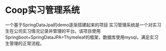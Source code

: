 # Coop实习管理系统
一个基于SpringDataJpa的demo逐渐搭建起来的项目
实习管理系统是⼀个对实习⽣在公司实习情况记录并管理的平台。该项⽬使⽤Springboot+SpringDataJPA+Thymeleaf的框架，数据库使⽤mysql，满⾜实习⽣管理的正常流程。
